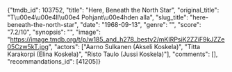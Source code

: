 {"tmdb_id": 103752, "title": "Here, Beneath the North Star", "original_title": "T\u00e4\u00e4ll\u00e4 Pohjant\u00e4hden alla", "slug_title": "here-beneath-the-north-star", "date": "1968-09-13", "genre": "", "score": "7.2/10", "synopsis": "", "image": "https://image.tmdb.org/t/p/w185_and_h278_bestv2/mKIRPsiK2ZZiF9kJZZe05Czw5kT.jpg", "actors": ["Aarno Sulkanen (Akseli Koskela)", "Titta Karakorpi (Elina Koskela)", "Risto Taulo (Jussi Koskela)"], "comments": [], "recommandations_id": [41205]}